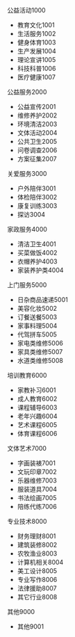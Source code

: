 公益活动1000
* 教育文化1001
* 生活服务1002
* 健身体育1003
* 生产发展1004
* 理论宣讲1005
* 科技科普1006
* 医疗健康1007

公益服务2000
* 公益宣传2001
* 维修养护2002
* 环境清洁2003
* 文体活动2004
* 公共卫生2005
* 问卷调查2006
* 方案征集2007


关爱服务3000
* 户外陪伴3001
* 体检陪伴3002
* 康复训练3003
* 探访3004

家政服务4000
* 清洁卫生4001
* 买菜做饭4002
* 衣帽养护4003
* 家装养护类4004

上门服务5000
* 日杂商品速递5001
* 美容化妆5002
* 订餐送餐5003
* 家事料理5004
* 代驾拼车5005
* 家电类维修5006
* 家具类维修5007
* 水道类维修5008


培训教育6000
* 家教补习6001
* 成人教育6002
* 课程辅导6003
* 老年兴趣6004
* 艺术课程6005
* 体育课程6006

文体艺术7000
* 字画装裱7001
* 文玩印章7002
* 乐器维修7003
* 服装道具7004
* 书法绘画7005
* 陪练代练7006

专业技术8000
* 财务理财8001
* 建筑装修8002
* 农牧渔业8003
* 计算机相关8004
* 美工设计8005
* 专业写作8006
* 法律援助8007
* 其它行业8008

其他9000
* 其他9001

